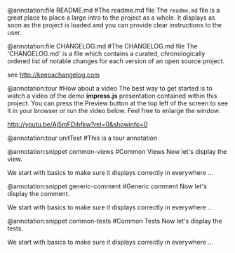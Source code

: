 @annotation:file README.md
#The readme.md file
The `readme.md` file is a great place to place a large intro to the project as a whole. It displays as soon as the project is loaded and you can provide clear instructions to the user.

@annotation:file CHANGELOG.md
#The CHANGELOG.md file
The 'CHANGELOG.md' is a file which contains a curated, chronologically ordered list of notable changes for each version of an open source project.

see http://keepachangelog.com

@annotation:tour
#How about a video
The best way to get started is to watch a video of the demo **impress.js** presentation contained within this project. You can press the Preview button 
at the top left of the screen to see it in your browser or run the video below. Feel free to enlarge the window.

http://youtu.be/Aj5mFDihfkw?rel=0&showinfo=0

@annotation:tour unitTest
#This is a tour annotation

@annotation:snippet common-views
#Common Views
Now let's display the view.

We start with basics to make sure it displays correctly in everywhere ...

@annotation:snippet generic-comment
#Generic comment
Now let's display the comment.

We start with basics to make sure it displays correctly in everywhere ...

@annotation:snippet common-tests
#Common Tests
Now let's display the tests.

We start with basics to make sure it displays correctly in everywhere ...

